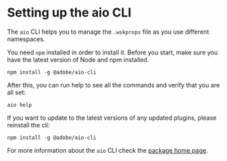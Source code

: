 # Setting up the aio CLI

The `aio` CLI helps you to manage the `.wskprops` file as you use different namespaces. 

You need `npm` installed in order to install it. Before you start, make sure you have the latest version of Node and npm installed.

```
npm install -g @adobe/aio-cli
```

After this, you can run help to see all the commands and verify that you are all set:

```
aio help
```

If you want to update to the latest versions of any updated plugins, please reinstall the cli:
```
npm install -g @adobe/aio-cli
```

For more information about the `aio` CLI check the [package home page](https://www.npmjs.com/package/@adobe/aio-cli).
